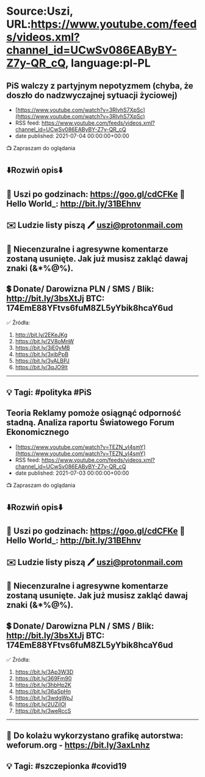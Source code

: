 # Source:Uszi, URL:https://www.youtube.com/feeds/videos.xml?channel_id=UCwSv086EAByBY-Z7y-QR_cQ, language:pl-PL

## PiS walczy z partyjnym nepotyzmem (chyba, że doszło do nadzwyczajnej sytuacji życiowej)
 - [https://www.youtube.com/watch?v=3RlvhS7XpSc](https://www.youtube.com/watch?v=3RlvhS7XpSc)
 - RSS feed: https://www.youtube.com/feeds/videos.xml?channel_id=UCwSv086EAByBY-Z7y-QR_cQ
 - date published: 2021-07-04 00:00:00+00:00

📺 Zapraszam do oglądania

⬇️Rozwiń opis⬇️
------------------------------------------------------------
👀 Uszi po godzinach: https://goo.gl/cdCFKe
👀 Hello World_: http://bit.ly/31BEhnv
------------------------------------------------------------
✉️ Ludzie listy piszą 
🖊️ uszi@protonmail.com
------------------------------------------------------------
👺 Niecenzuralne i agresywne komentarze zostaną usunięte.  Jak już musisz zakląć dawaj znaki (&*%@%).
------------------------------------------------------------
💲 Donate/ Darowizna
PLN / SMS / Blik: http://bit.ly/3bsXtJj
BTC: 174EmE88YFtvs6fuM8ZL5yYbik8hcaY6ud
-------------------------------------------------------------
✅ Źródła:
1. http://bit.ly/2EKeJKg
2. https://bit.ly/2V8oMnW
3. https://bit.ly/3jE0yMB
4. https://bit.ly/3xjbPpB
5. https://bit.ly/3yALBPJ
6. https://bit.ly/3qJO9It
-------------------------------------------------------------
💡 Tagi: #polityka #PiS
--------------------------------------------------------------

## Teoria Reklamy pomoże osiągnąć odporność stadną. Analiza raportu Światowego Forum Ekonomicznego
 - [https://www.youtube.com/watch?v=TEZN_yI4smY](https://www.youtube.com/watch?v=TEZN_yI4smY)
 - RSS feed: https://www.youtube.com/feeds/videos.xml?channel_id=UCwSv086EAByBY-Z7y-QR_cQ
 - date published: 2021-07-03 00:00:00+00:00

📺 Zapraszam do oglądania

⬇️Rozwiń opis⬇️
------------------------------------------------------------
👀 Uszi po godzinach: https://goo.gl/cdCFKe
👀 Hello World_: http://bit.ly/31BEhnv
------------------------------------------------------------
✉️ Ludzie listy piszą 
🖊️ uszi@protonmail.com
------------------------------------------------------------
👺 Niecenzuralne i agresywne komentarze zostaną usunięte.  Jak już musisz zakląć dawaj znaki (&*%@%).
------------------------------------------------------------
💲 Donate/ Darowizna
PLN / SMS / Blik: http://bit.ly/3bsXtJj
BTC: 174EmE88YFtvs6fuM8ZL5yYbik8hcaY6ud
-------------------------------------------------------------
✅ Źródła:
1. https://bit.ly/3Ap3W3D
2. https://bit.ly/369Fm90
3. https://bit.ly/3hbHp2K
4. https://bit.ly/36aSpHn
5. https://bit.ly/3wdgWpJ
6. https://bit.ly/2UZiIOl
7. https://bit.ly/3weRccS
---------------------------------------------------------------
🎴 Do kolażu wykorzystano grafikę autorstwa: 
weforum.org - https://bit.ly/3axLnhz
---------------------------------------------------------------
💡 Tagi: #szczepionka #covid19
--------------------------------------------------------------

